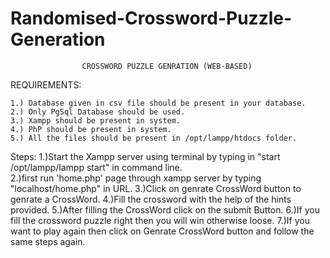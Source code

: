 # Randomised-Crossword-Puzzle-Generation

					CROSSWORD PUZZLE GENRATION (WEB-BASED)

REQUIREMENTS:
	
	1.) Database given in csv file should be present in your database.
	2.) Only PgSql Database should be used.
	3.) Xampp should be present in system.
	4.) PhP should be present in system.
	5.) All the files should be present in /opt/lampp/htdocs folder.

Steps:
	1.)Start the Xampp server using terminal by typing in "start /opt/lampp/lampp start" in command line.	
	2.)first run 'home.php' page through xampp server by typing "localhost/home.php" in URL.
	3.)Click on genrate CrossWord button to genrate a CrossWord.
	4.)Fill the crossword with the help of the hints provided.
	5.)After filling the CrossWord click on the submit Button.
	6.)If you fill the crossword puzzle right then you will win otherwise loose.
	7.)If you want to play again then click on Genrate CrossWord button and follow the same steps again.
